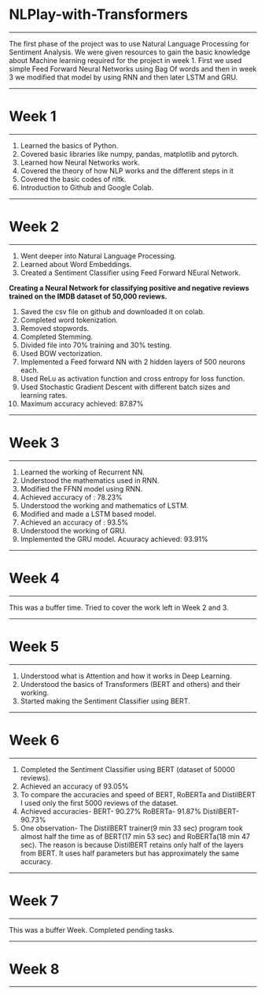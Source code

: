 # NLPlay-with-Transformers
-----------
The first phase of the project was to use Natural Language Processing for Sentiment Analysis. We were given resources to gain the basic knowledge about Machine learning required for the project in week 1. First we used simple Feed Forward Neural Networks using Bag Of words and then in week 3 we modified that model by using RNN and then later LSTM and GRU.

--------
# Week 1
------
1. Learned the basics of Python.
2. Covered basic libraries like numpy, pandas, matplotlib and pytorch.
3. Learned how Neural Networks work.
4. Covered the theory of how NLP works and the different steps in it
5. Covered the basic codes of nltk.
6. Introduction to Github and Google Colab.

------
# Week 2
------
1. Went deeper into Natural Language Processing.
2. Learned about Word Embeddings.
3. Created a Sentiment Classifier using Feed Forward NEural Network.

**Creating a Neural Network for classifying positive and negative reviews trained on the IMDB dataset of 50,000 reviews.**
1. Saved the csv file on github and downloaded it on colab.
2. Completed word tokenization.
3. Removed stopwords.
4. Completed Stemming.
5. Divided file into 70% training and 30% testing.
6. Used BOW vectorization.
7. Implemented a Feed forward NN with 2 hidden layers of 500 neurons each.
8. Used ReLu as activation function and cross entropy for loss function.
9. Used Stochastic Gradient Descent with different batch sizes and learning rates.
10. Maximum accuracy achieved: 87.87%

-----
# Week 3
-----
1. Learned the working of Recurrent NN.
2. Understood the mathematics used in RNN.
3. Modified the FFNN model using RNN.
4. Achieved accuracy of : 78.23% 
5. Understood the working and mathematics of LSTM.
6. Modified and made a LSTM based model.
7. Achieved an accuracy of : 93.5%
8. Understood the working of GRU.
9. Implemented the GRU model. Acuuracy achieved: 93.91% 

-----
# Week 4
-----
This was a buffer time. Tried to cover the work left in Week 2 and 3.

----
# Week 5
----
1. Understood what is Attention and how it works in Deep Learning.
2. Understood the basics of Transformers (BERT and others) and their working.
3. Started making the Sentiment Classifier using BERT.

-----
# Week 6
----
1. Completed the Sentiment Classifier using BERT (dataset of 50000 reviews).
2. Achieved an accuracy of 93.05%
3. To compare the accuracies and speed of BERT, RoBERTa and DistilBERT I used only the first 5000 reviews of the dataset.
4. Achieved accuracies- BERT- 90.27%
                        RoBERTa- 91.87%
                        DistilBERT- 90.73%
5. One observation- The DistilBERT trainer(9 min 33 sec) program took almost half the time as of BERT(17 min 53 sec) and RoBERTa(18 min 47 sec). The reason is because DistilBERT retains only half of the layers from BERT. It uses half parameters but has approximately the same accuracy.

-----
# Week 7
-----
This was a buffer Week. Completed pending tasks.

----
# Week 8
----
